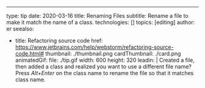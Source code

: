 ---
type: tip
date: 2020-03-16
title: Renaming Files
subtitle: Rename a file to make it match the name of a class.
technologies: []
topics: [editing]
author: er
seealso:
- title: Refactoring source code
  href: https://www.jetbrains.com/help/webstorm/refactoring-source-code.html#
thumbnail: ./thumbnail.png
cardThumbnail: ./card.png
animatedGif:
  file: ./tip.gif
  width: 600
  height: 320
leadin: |
  Created a file, then added a class and realized you want to use a different file name? 
  Press *Alt+Enter* on the class name to rename the file so that it matches class name.
